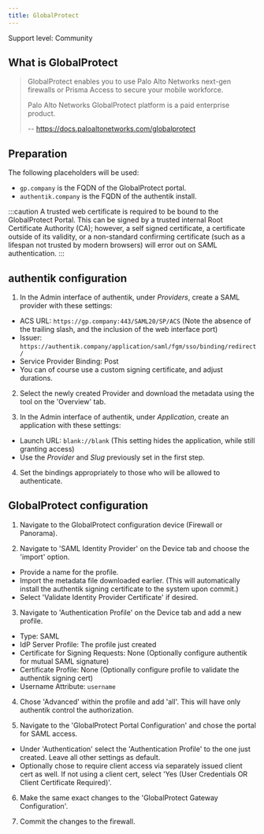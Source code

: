 ```yaml
---
title: GlobalProtect
---
```


<span class="badge badge--secondary">Support level: Community</span>

## What is GlobalProtect

> GlobalProtect enables you to use Palo Alto Networks next-gen firewalls or Prisma Access to secure your mobile workforce.
>
> Palo Alto Networks GlobalProtect platform is a paid enterprise product.
>
> -- https://docs.paloaltonetworks.com/globalprotect

## Preparation

The following placeholders will be used:

-   `gp.company` is the FQDN of the GlobalProtect portal.
-   `authentik.company` is the FQDN of the authentik install.

:::caution
A trusted web certificate is required to be bound to the GlobalProtect Portal. This can be signed by a trusted internal Root Certificate Authority (CA); however, a self signed certificate, a certificate outside of its validity, or a non-standard confirming certificate (such as a lifespan not trusted by modern browsers) will error out on SAML authentication.
:::

## authentik configuration

1. In the Admin interface of authentik, under _Providers_, create a SAML provider with these settings:

-   ACS URL: `https://gp.company:443/SAML20/SP/ACS` (Note the absence of the trailing slash, and the inclusion of the web interface port)
-   Issuer: `https://authentik.company/application/saml/fgm/sso/binding/redirect/`
-   Service Provider Binding: Post
-   You can of course use a custom signing certificate, and adjust durations.

2.  Select the newly created Provider and download the metadata using the tool on the 'Overview' tab.

3.  In the Admin interface of authentik, under _Application_, create an application with these settings:

-   Launch URL: `blank://blank` (This setting hides the application, while still granting access)
-   Use the _Provider_ and _Slug_ previously set in the first step.

4. Set the bindings appropriately to those who will be allowed to authenticate.

## GlobalProtect configuration

1. Navigate to the GlobalProtect configuration device (Firewall or Panorama).

2. Navigate to 'SAML Identity Provider' on the Device tab and choose the 'import' option.

-   Provide a name for the profile.
-   Import the metadata file downloaded earlier. (This will automatically install the authentik signing certificate to the system upon commit.)
-   Select 'Validate Identity Provider Certificate' if desired.

3. Navigate to 'Authentication Profile' on the Device tab and add a new profile.

-   Type: SAML
-   IdP Server Profile: The profile just created
-   Certificate for Signing Requests: None (Optionally configure authentik for mutual SAML signature)
-   Certificate Profile: None (Optionally configure profile to validate the authentik signing cert)
-   Username Attribute: `username`

4. Chose 'Advanced' within the profile and add 'all'. This will have only authentik control the authorization.

5. Navigate to the 'GlobalProtect Portal Configuration' and chose the portal for SAML access.

-   Under 'Authentication' select the 'Authentication Profile' to the one just created. Leave all other settings as default.
-   Optionally chose to require client access via separately issued client cert as well. If not using a client cert, select 'Yes (User Credentials OR Client Certificate Required)'.

6. Make the same exact changes to the 'GlobalProtect Gateway Configuration'.

7. Commit the changes to the firewall.
